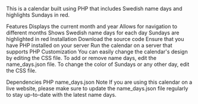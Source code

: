This is a calendar built using PHP that includes Swedish name days and highlights Sundays in red.

Features
Displays the current month and year
Allows for navigation to different months
Shows Swedish name days for each day
Sundays are highlighted in red
Installation
Download the source code
Ensure that you have PHP installed on your server
Run the calendar on a server that supports PHP
Customization
You can easily change the calendar's design by editing the CSS file. To add or remove name days, edit the name_days.json file. To change the color of Sundays or any other day, edit the CSS file.

Dependencies
PHP
name_days.json
Note
If you are using this calendar on a live website, please make sure to update the name_days.json file regularly to stay up-to-date with the latest name days.

